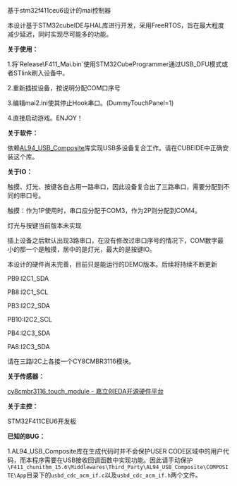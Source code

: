 基于stm32f411ceu6设计的mai控制器

本设计基于STM32cubeIDE与HAL库进行开发，采用FreeRTOS，旨在最大程度减少延迟，同时实现尽可能多的功能。

**关于使用：**

1.将\`Release\F411_Mai.bin`使用STM32CubeProgrammer通过USB_DFU模式或者STlink刷入设备中。

2.重新插拔设备，按说明分配COM口序号

3.编辑mai2.ini使其停止Hook串口。(DummyTouchPanel=1)

4.直接启动游戏。ENJOY！

**关于软件：**

依赖[AL94_USB_Composite]([https://github.com/alambe94/I-CUBE-USBD-Composite)库实现USB多设备复合工作。请在CUBEIDE中正确安装这个库。

**关于IO：**

触摸、灯光、按键各自占用一路串口，因此设备复合出了三路串口，需要分配到不同的串口号。

触摸：作为1P使用时，串口应分配于COM3，作为2P则分配到COM4。

灯光与按键当前版本未实现

插上设备之后默认出现3路串口，在没有修改过串口序号的情况下，COM数字最小的那一个是触摸，居中的是灯光，最大的是按键IO。

本设计的硬件尚未完善，目前只是能运行的DEMO版本。后续将持续不断更新

PB9:I2C1_SDA

PB8:I2C1_SCL

PB3:I2C2_SDA

PB10:I2C2_SCL

PB4:I2C3_SDA

PA8:I2C3_SDA

请在三路I2C上各接一个CY8CMBR3116模块。

**关于传感器：**

[cy8cmbr3116_touch_module - 嘉立创EDA开源硬件平台](https://oshwhub.com/affinelab/cy8cmbr3116_touch_module)

**关于主控：**

STM32F411CEU6开发板

**已知的BUG：**

1.AL94_USB_Composite库在生成代码时并不会保护USER CODE区域中的用户代码，而本程序需要在USB接收回调函数中实现功能。因此请手动保护`\F411_chunithm_15.6\Middlewares\Third_Party\AL94_USB_Composite\COMPOSITE\App`目录下的`usbd_cdc_acm_if.c`以及`usbd_cdc_acm_if.h`两个文件。

